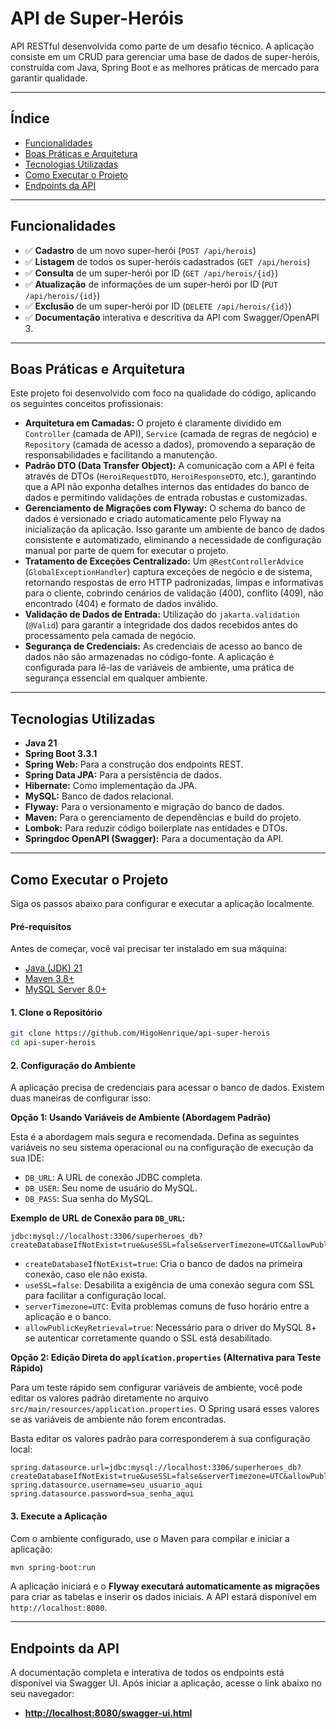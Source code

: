 # API de Super-Heróis

API RESTful desenvolvida como parte de um desafio técnico. A aplicação consiste em um CRUD para gerenciar uma base de dados de super-heróis, construída com Java, Spring Boot e as melhores práticas de mercado para garantir qualidade.

---

## Índice

- [Funcionalidades](#funcionalidades)
- [Boas Práticas e Arquitetura](#boas-práticas-e-arquitetura)
- [Tecnologias Utilizadas](#tecnologias-utilizadas)
- [Como Executar o Projeto](#como-executar-o-projeto)
- [Endpoints da API](#endpoints-da-api)

---

## Funcionalidades

- ✅ **Cadastro** de um novo super-herói (`POST /api/herois`)
- ✅ **Listagem** de todos os super-heróis cadastrados (`GET /api/herois`)
- ✅ **Consulta** de um super-herói por ID (`GET /api/herois/{id}`)
- ✅ **Atualização** de informações de um super-herói por ID (`PUT /api/herois/{id}`)
- ✅ **Exclusão** de um super-herói por ID (`DELETE /api/herois/{id}`)
- ✅ **Documentação** interativa e descritiva da API com Swagger/OpenAPI 3.

---

## Boas Práticas e Arquitetura

Este projeto foi desenvolvido com foco na qualidade do código, aplicando os seguintes conceitos profissionais:

* **Arquitetura em Camadas:** O projeto é claramente dividido em `Controller` (camada de API), `Service` (camada de regras de negócio) e `Repository` (camada de acesso a dados), promovendo a separação de responsabilidades e facilitando a manutenção.
* **Padrão DTO (Data Transfer Object):** A comunicação com a API é feita através de DTOs (`HeroiRequestDTO`, `HeroiResponseDTO`, etc.), garantindo que a API não exponha detalhes internos das entidades do banco de dados e permitindo validações de entrada robustas e customizadas.
* **Gerenciamento de Migrações com Flyway:** O schema do banco de dados é versionado e criado automaticamente pelo Flyway na inicialização da aplicação. Isso garante um ambiente de banco de dados consistente e automatizado, eliminando a necessidade de configuração manual por parte de quem for executar o projeto.
* **Tratamento de Exceções Centralizado:** Um `@RestControllerAdvice` (`GlobalExceptionHandler`) captura exceções de negócio e de sistema, retornando respostas de erro HTTP padronizadas, limpas e informativas para o cliente, cobrindo cenários de validação (400), conflito (409), não encontrado (404) e formato de dados inválido.
* **Validação de Dados de Entrada:** Utilização do `jakarta.validation` (`@Valid`) para garantir a integridade dos dados recebidos antes do processamento pela camada de negócio.
* **Segurança de Credenciais:** As credenciais de acesso ao banco de dados não são armazenadas no código-fonte. A aplicação é configurada para lê-las de variáveis de ambiente, uma prática de segurança essencial em qualquer ambiente.

---

## Tecnologias Utilizadas

* **Java 21**
* **Spring Boot 3.3.1**
* **Spring Web:** Para a construção dos endpoints REST.
* **Spring Data JPA:** Para a persistência de dados.
* **Hibernate:** Como implementação da JPA.
* **MySQL:** Banco de dados relacional.
* **Flyway:** Para o versionamento e migração do banco de dados.
* **Maven:** Para o gerenciamento de dependências e build do projeto.
* **Lombok:** Para reduzir código boilerplate nas entidades e DTOs.
* **Springdoc OpenAPI (Swagger):** Para a documentação da API.

---

## Como Executar o Projeto

Siga os passos abaixo para configurar e executar a aplicação localmente.

#### Pré-requisitos
Antes de começar, você vai precisar ter instalado em sua máquina:
* [Java (JDK) 21](https://www.oracle.com/java/technologies/downloads/#java21)
* [Maven 3.8+](https://maven.apache.org/download.cgi)
* [MySQL Server 8.0+](https://dev.mysql.com/downloads/mysql/)

#### 1. Clone o Repositório
```bash
git clone https://github.com/HigoHenrique/api-super-herois
cd api-super-herois
```

#### 2. Configuração do Ambiente
A aplicação precisa de credenciais para acessar o banco de dados. Existem duas maneiras de configurar isso:

**Opção 1: Usando Variáveis de Ambiente (Abordagem Padrão)**

Esta é a abordagem mais segura e recomendada. Defina as seguintes variáveis no seu sistema operacional ou na configuração de execução da sua IDE:

* `DB_URL`: A URL de conexão JDBC completa.
* `DB_USER`: Seu nome de usuário do MySQL.
* `DB_PASS`: Sua senha do MySQL.

**Exemplo de URL de Conexão para `DB_URL`:**
```
jdbc:mysql://localhost:3306/superheroes_db?createDatabaseIfNotExist=true&useSSL=false&serverTimezone=UTC&allowPublicKeyRetrieval=true
```
* `createDatabaseIfNotExist=true`: Cria o banco de dados na primeira conexão, caso ele não exista.
* `useSSL=false`: Desabilita a exigência de uma conexão segura com SSL para facilitar a configuração local.
* `serverTimezone=UTC`: Evita problemas comuns de fuso horário entre a aplicação e o banco.
* `allowPublicKeyRetrieval=true`: Necessário para o driver do MySQL 8+ se autenticar corretamente quando o SSL está desabilitado.

**Opção 2: Edição Direta do `application.properties` (Alternativa para Teste Rápido)**

Para um teste rápido sem configurar variáveis de ambiente, você pode editar os valores padrão diretamente no arquivo `src/main/resources/application.properties`. O Spring usará esses valores se as variáveis de ambiente não forem encontradas.

Basta editar os valores padrão para corresponderem à sua configuração local:
```properties
spring.datasource.url=jdbc:mysql://localhost:3306/superheroes_db?createDatabaseIfNotExist=true&useSSL=false&serverTimezone=UTC&allowPublicKeyRetrieval=true
spring.datasource.username=seu_usuario_aqui
spring.datasource.password=sua_senha_aqui
```

#### 3. Execute a Aplicação
Com o ambiente configurado, use o Maven para compilar e iniciar a aplicação:

```bash
mvn spring-boot:run
```
A aplicação iniciará e o **Flyway executará automaticamente as migrações** para criar as tabelas e inserir os dados iniciais. A API estará disponível em `http://localhost:8080`.

---

## Endpoints da API

A documentação completa e interativa de todos os endpoints está disponível via Swagger UI. Após iniciar a aplicação, acesse o link abaixo no seu navegador:

- **[http://localhost:8080/swagger-ui.html](http://localhost:8080/swagger-ui.html)**